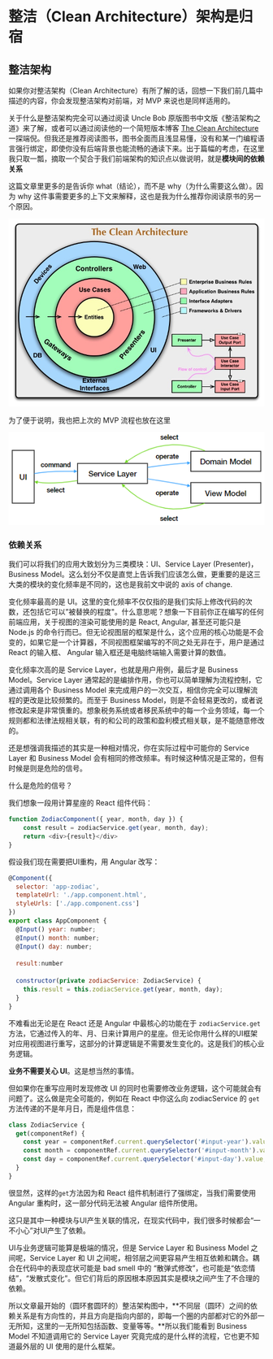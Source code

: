 # 整洁（Clean Architecture）架构是归宿

## 整洁架构

如果你对整洁架构（Clean Architecture）有所了解的话，回想一下我们前几篇中描述的内容，你会发现整洁架构对前端，对 MVP 来说也是同样适用的。

关于什么是整洁架构完全可以通过阅读 Uncle Bob 原版图书中文版《整洁架构之道》来了解，或者可以通过阅读他的一个简短版本博客 [The Clean Architecture](https://blog.cleancoder.com/uncle-bob/2012/08/13/the-clean-architecture.html)  一探端倪。但我还是推荐阅读图书，图书全面而且浅显易懂，没有和某一门编程语言强行绑定，即使你没有后端背景也能流畅的通读下来。出于篇幅的考虑，在这里我只取一瓢，摘取一个契合于我们前端架构的知识点以做说明，就是**模块间的依赖关系**

这篇文章里更多的是告诉你 what（结论），而不是 why（为什么需要这么做）。因为 why 这件事需要更多的上下文来解释，这也是我为什么推荐你阅读原书的另一个原因。



![](./images/fe_arch_006_clean_architecture/clean_architecture.jpg)

为了便于说明，我也把上次的 MVP 流程也放在这里

![](./images/fe_arch_006_clean_architecture/mvp.png)

### 依赖关系

我们可以将我们的应用大致划分为三类模块：UI、Service Layer (Presenter)，Business Model。这么划分不仅是直觉上告诉我们应该怎么做，更重要的是这三大类的模块的变化频率是不同的，这也是我前文中说的 axis of change.

变化频率最高的是 UI。这里的变化频率不仅仅指的是我们实际上修改代码的次数，还包括它可以”被替换的程度"。什么意思呢？想象一下目前你正在编写的任何前端应用，关于视图的渲染可能使用的是 React, Angular, 甚至还可能只是 Node.js 的命令行而已。但无论视图层的框架是什么，这个应用的核心功能是不会变的，如果它是一个计算器，不同视图框架编写的不同之处无非在于，用户是通过 React 的输入框、 Angular 输入框还是电脑终端输入需要计算的数值。

变化频率次高的是 Service Layer，也就是用户用例，最后才是 Business Model。Service Layer 通常起的是编排作用，你也可以简单理解为流程控制，它通过调用各个 Business Model 来完成用户的一次交互，相信你完全可以理解流程的更改是比较频繁的。而至于 Business Model，则是不会轻易更改的，或者说修改起来是非常慎重的。想象税务系统或者移民系统中的每一个业务领域，每一个规则都和法律法规相关联，有的和公司的政策和盈利模式相关联，是不能随意修改的。

还是想强调我描述的其实是一种相对情况，你在实际过程中可能你的 Service Layer 和 Business Model 会有相同的修改频率。有时候这种情况是正常的，但有时候是则是危险的信号。

什么是危险的信号？

我们想象一段用计算星座的 React 组件代码：

```javascript
function ZodiacComponent({ year, month, day }) {
	const result = zodiacService.get(year, month, day);
	return <div>{result}</div>
}
```

假设我们现在需要把UI重构，用 Angular 改写：

```javascript
@Component({
  selector: 'app-zodiac',
  templateUrl: './app.component.html',
  styleUrls: ['./app.component.css']
})
export class AppComponent {
  @Input() year: number;
  @Input() month: number;
  @Input() day: number;

  result:number

  constructor(private zodiacService: ZodiacService) {
  	this.result = this.zodiacService.get(year, month, day);
  }
}
```

不难看出无论是在 React 还是 Angular 中最核心的功能在于 `zodiacService.get`方法，它通过传入的年、月、日来计算用户的星座。但无论你用什么样的UI框架对应用视图进行重写，这部分的计算逻辑是不需要发生变化的。这是我们的核心业务逻辑。

**业务不需要关心 UI**。这是想当然的事情。

但如果你在重写应用时发现修改 UI 的同时也需要修改业务逻辑，这个可能就会有问题了。这么做是完全可能的，例如在 React 中你这么向 zodiacService 的 `get`方法传递的不是年月日，而是组件信息：

```javascript
class ZodiacService {
  get(componentRef) {
    const year = componentRef.current.querySelector('#input-year').value;
    const month = componentRef.current.querySelector('#input-month').value;
    const day = componentRef.current.querySelector('#input-day').value;
  }
}
```

很显然，这样的`get`方法因为和 React 组件机制进行了强绑定，当我们需要使用 Angular 重构时，这一部分代码无法被 Angular 组件所使用。

这只是其中一种模块与UI产生关联的情况，在现实代码中，我们很多时候都会“一不小心”对UI产生了依赖。

UI与业务逻辑可能算是极端的情况，但是 Service Layer 和 Business Model 之间呢，Service Layer 和 UI 之间呢，相邻层之间更容易产生相互依赖和耦合。耦合在代码中的表现症状可能是 bad smell 中的 “散弹式修改”，也可能是“依恋情结”，“发散式变化”。但它们背后的原因根本原因其实是模块之间产生了不合理的依赖。

所以文章最开始的（圆环套圆环的）整洁架构图中，**不同层（圆环）之间的依赖关系是有方向性的，并且方向是指向内部的，即每一个圈的内部都对它的外部一无所知，这里的一无所知包括函数、变量等等。**所以我们能看到 Business Model 不知道调用它的 Service Layer 究竟完成的是什么样的流程，它也更不知道最外层的 UI 使用的是什么框架。






